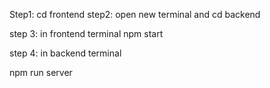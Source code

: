 Step1: cd frontend
step2: open new terminal and cd backend

step 3: in frontend terminal
npm start

step 4: in backend terminal

npm run server
